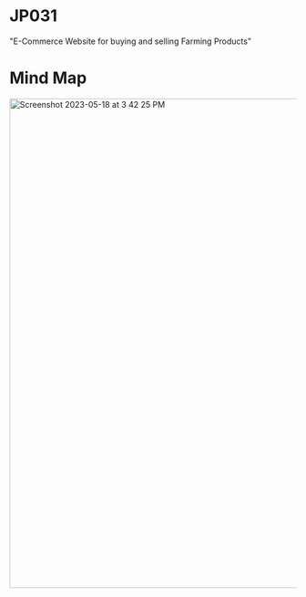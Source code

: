 # JP031
"E-Commerce Website for buying and selling Farming Products"

# Mind Map


<img width="858" alt="Screenshot 2023-05-18 at 3 42 25 PM" src="https://github.com/madkuchinmayarao/JP031/assets/132749274/8fff8c1b-6ab1-47ba-90e3-41bbef385a9f">
